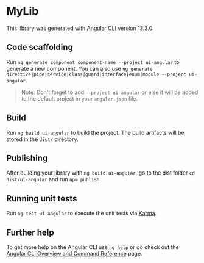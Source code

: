 # MyLib

This library was generated with [Angular CLI](https://github.com/angular/angular-cli) version 13.3.0.

## Code scaffolding

Run `ng generate component component-name --project ui-angular` to generate a new component. You can also use `ng generate directive|pipe|service|class|guard|interface|enum|module --project ui-angular`.
> Note: Don't forget to add `--project ui-angular` or else it will be added to the default project in your `angular.json` file. 

## Build

Run `ng build ui-angular` to build the project. The build artifacts will be stored in the `dist/` directory.

## Publishing

After building your library with `ng build ui-angular`, go to the dist folder `cd dist/ui-angular` and run `npm publish`.

## Running unit tests

Run `ng test ui-angular` to execute the unit tests via [Karma](https://karma-runner.github.io).

## Further help

To get more help on the Angular CLI use `ng help` or go check out the [Angular CLI Overview and Command Reference](https://angular.io/cli) page.
